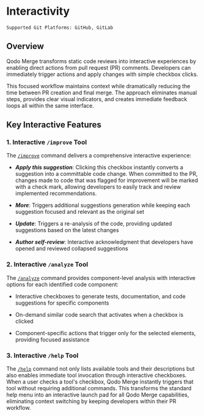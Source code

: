 # Interactivity

`Supported Git Platforms: GitHub, GitLab`

## Overview

Qodo Merge transforms static code reviews into interactive experiences by enabling direct actions from pull request (PR) comments.
Developers can immediately trigger actions and apply changes with simple checkbox clicks.

This focused workflow maintains context while dramatically reducing the time between PR creation and final merge.
The approach eliminates manual steps, provides clear visual indicators, and creates immediate feedback loops all within the same interface.

## Key Interactive Features

### 1\. Interactive `/improve` Tool

The [`/improve`](https://qodo-merge-docs.qodo.ai/tools/improve/) command delivers a comprehensive interactive experience:

- _**Apply this suggestion**_: Clicking this checkbox instantly converts a suggestion into a committable code change. When committed to the PR, changes made to code that was flagged for improvement will be marked with a check mark, allowing developers to easily track and review implemented recommendations.

- _**More**_: Triggers additional suggestions generation while keeping each suggestion focused and relevant as the original set

- _**Update**_: Triggers a re-analysis of the code, providing updated suggestions based on the latest changes

- _**Author self-review**_: Interactive acknowledgment that developers have opened and reviewed collapsed suggestions

### 2\. Interactive `/analyze` Tool

The [`/analyze`](https://qodo-merge-docs.qodo.ai/tools/analyze/) command provides component-level analysis with interactive options for each identified code component:

- Interactive checkboxes to generate tests, documentation, and code suggestions for specific components

- On-demand similar code search that activates when a checkbox is clicked

- Component-specific actions that trigger only for the selected elements, providing focused assistance

### 3\. Interactive `/help` Tool

The [`/help`](https://qodo-merge-docs.qodo.ai/tools/help/) command not only lists available tools and their descriptions but also enables immediate tool invocation through interactive checkboxes.
When a user checks a tool's checkbox, Qodo Merge instantly triggers that tool without requiring additional commands.
This transforms the standard help menu into an interactive launch pad for all Qodo Merge capabilities, eliminating context switching by keeping developers within their PR workflow.
